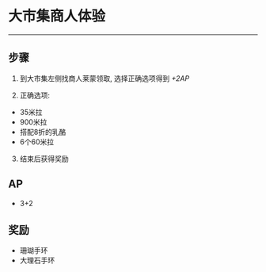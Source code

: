 # 大市集商人体验

---

## 步骤

1. 到大市集左侧找商人莱蒙领取, 选择正确选项得到 *+2AP*

2. 正确选项:
  - 35米拉
  - 900米拉
  - 搭配8折的乳酪
  - 6个60米拉

3. 结束后获得奖励

## AP

- 3+2

## 奖励

- 珊瑚手环
- 大理石手环